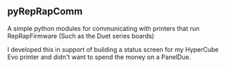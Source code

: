 pyRepRapComm
-------------------

A simple python modules for communicating with printers that run RepRapFirmware (Such as the Duet series boards)

I developed this in support of building a status screen for my HyperCube Evo printer and didn't want to spend the money on a PanelDue.   


